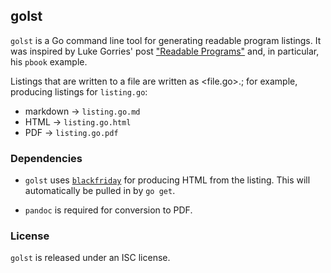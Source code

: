 ## golst

`golst` is a Go command line tool for generating readable program
listings.  It was inspired by Luke Gorries' post 
["Readable Programs"](http://blog.lukego.com/blog/2012/10/24/readable-programs/)
and, in particular, his `pbook` example.

Listings that are written to a file are written as <file.go>.<format>; for
example, producing listings for `listing.go`:

* markdown -> `listing.go.md`
* HTML -> `listing.go.html`
* PDF -> `listing.go.pdf`

### Dependencies

* `golst` uses [`blackfriday`](https://github.com/russross/blackfriday)
for producing HTML from the listing. This will automatically be pulled in
by `go get`.

* `pandoc` is required for conversion to PDF.

### License

`golst` is released under an ISC license.
